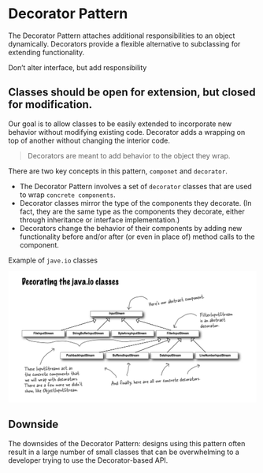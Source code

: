 # Decorator Pattern

The Decorator Pattern attaches additional responsibilities to an object dynamically. 
Decorators provide a flexible alternative to subclassing for extending functionality.

Don’t alter interface, but add responsibility

## Classes should be open for extension, but closed for modification.
Our goal is to allow classes to be easily extended to incorporate new behavior without 
modifying existing code. Decorator adds a wrapping on top of another without changing the interior code.
> Decorators are meant to add behavior to the object they wrap.

There are two key concepts in this pattern, `componet` and `decorator`. 
- The Decorator Pattern involves a set of `decorator` classes that are used to wrap `concrete components`.
- Decorator classes mirror the type of the components they decorate. (In fact, they are the same type as the components they decorate, either through inheritance or interface implementation.)
- Decorators change the behavior of their components by adding new functionality before and/or after (or even in place of) method calls to the component.

Example of `jave.io` classes

![ps](https://github.com/MJeremy2017/design-patterns/blob/master/images/decorator.png?raw=true)


## Downside

The downsides of the Decorator Pattern: designs using this pattern often result in a large number of small 
classes that can be overwhelming to a developer trying to use the Decorator-based API.